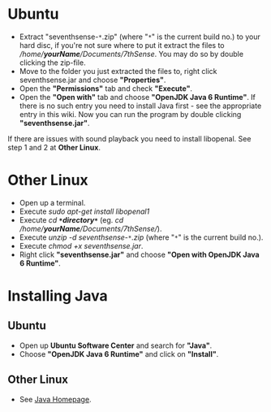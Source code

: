 # Ubuntu #

  * Extract "seventhsense-`*`.zip" (where "`*`" is the current build no.) to your hard disc, if you're not sure where to put it extract the files to _/home/**yourName**/Documents/7thSense_. You may do so by double clicking the zip-file.
  * Move to the folder you just extracted the files to, right click seventhsense.jar and choose **"Properties"**.
  * Open the **"Permissions"** tab and check **"Execute"**.
  * Open the **"Open with"** tab and choose **"OpenJDK Java 6 Runtime"**. If there is no such entry you need to install Java first - see the appropriate entry in this wiki.
Now you can run the program by double clicking **"seventhsense.jar"**.

If there are issues with sound playback you need to install libopenal. See step 1 and 2 at **Other Linux**.


# Other Linux #
  * Open up a terminal.
  * Execute _sudo apt-get install libopenal1_
  * Execute _cd **`*`directory`*`**_ (eg. _cd /home/**yourName**/Documents/7thSense/_).
  * Execute _unzip -d seventhsense-`*`.zip_ (where "`*`" is the current build no.).
  * Execute _chmod +x seventhsense.jar_.
  * Right click **"seventhsense.jar"** and choose **"Open with OpenJDK Java 6 Runtime"**.

# Installing Java #

## Ubuntu ##
  * Open up **Ubuntu Software Center** and search for **"Java"**.
  * Choose **"OpenJDK Java 6 Runtime"** and click on **"Install"**.

## Other Linux ##
  * See [Java Homepage](http://www.java.com/en/download/help/linux_install.xml).
